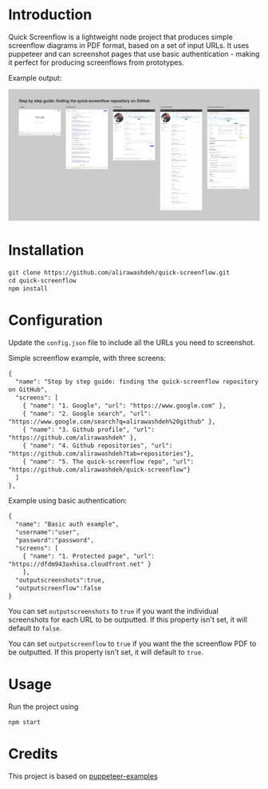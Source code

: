 # Introduction

Quick Screenflow is a lightweight node project that produces simple screenflow diagrams in PDF format, based on a set of input URLs. It uses puppeteer and can screenshot pages that use basic authentication - making it perfect for producing screenflows from prototypes.

Example output:

![ScreenShot](screenshot.png)

# Installation

```
git clone https://github.com/alirawashdeh/quick-screenflow.git
cd quick-screenflow
npm install
```

# Configuration

Update the `config.json` file to include all the URLs you need to screenshot.

Simple screenflow example, with three screens:

```
{
  "name": "Step by step guide: finding the quick-screenflow repository on GitHub",
  "screens": [
    { "name": "1. Google", "url": "https://www.google.com" },
    { "name": "2. Google search", "url": "https://www.google.com/search?q=alirawashdeh%20github" },
    { "name": "3. Github profile", "url": "https://github.com/alirawashdeh" },
    { "name": "4. Github repositories", "url": "https://github.com/alirawashdeh?tab=repositories"},
    { "name": "5. The quick-screenflow repo", "url": "https://github.com/alirawashdeh/quick-screenflow"}
  ]
},
```

Example using basic authentication:

```
{
  "name": "Basic auth example",
  "username":"user",
  "password":"password",
  "screens": [
    { "name": "1. Protected page", "url": "https://dfdm943axhisa.cloudfront.net" }
    ],
  "outputscreenshots":true,
  "outputscreenflow":false
}
```
You can set `outputscreenshots` to `true` if you want the individual screenshots for each URL to be outputted. If this property isn't set, it will default to `false`.

You can set `outputscreenflow` to `true` if you want the the screenflow PDF to be outputted. If this property isn't set, it will default to `true`.

# Usage

Run the project using

```
npm start
```

# Credits
This project is based on
[puppeteer-examples](https://github.com/checkly/puppeteer-examples)
